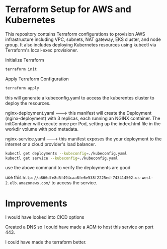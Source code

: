 
# Terraform Setup for AWS and Kubernetes
This repository contains Terraform configurations to provision AWS infrastructure including VPC, subnets, NAT gateway, EKS cluster, and node group. It also includes deploying Kubernetes resources using kubectl via Terraform's local-exec provisioner.

Initialize Terraform
```sh
terraform init
```

Apply Terraform Configuration

```sh 
terraform apply 
```

this will generate a kubeconfig.yaml to access the kuberentes cluster to deploy the resources.


nginx-deployment.yaml ---> this manifest will create the Deployment (nginx-deployment) with 3 replicas, each running an NGINX container. The initContainer will execute once per Pod, setting up the index.html file in the workdir volume with pod metadata.

nginx-service.yaml  ---> this manifest exposes the your deployment  to the internet or a cloud provider's load balancer.

``` sh 
kubectl get deployments --kubeconfig=./kubeconfig.yaml
kubectl get service --kubeconfig=./kubeconfig.yaml
```

use the above command to verify the deployments are good

use this ```http://a866dfe8d5f494caa8fe6e538f2225ed-743414502.us-west-2.elb.amazonaws.com/``` to access the service.



# Improvements
I would have looked into CICD options 

Created a DNS so I could have made a ACM to host this service on port 443.

I could have made the terraform better.
